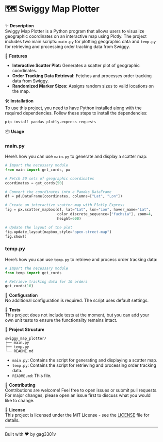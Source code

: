 # 🗺️ Swiggy Map Plotter

✨ **Description**  
Swiggy Map Plotter is a Python program that allows users to visualize geographic coordinates on an interactive map using Plotly. The project includes two main scripts: `main.py` for plotting geographic data and `temp.py` for retrieving and processing order tracking data from Swiggy.

🚀 **Features**
- **Interactive Scatter Plot:** Generates a scatter plot of geographic coordinates.
- **Order Tracking Data Retrieval:** Fetches and processes order tracking data from Swiggy.
- **Randomized Marker Sizes:** Assigns random sizes to valid locations on the map.

🛠️ **Installation**  
To use this project, you need to have Python installed along with the required dependencies. Follow these steps to install the dependencies:

```bash
pip install pandas plotly.express requests
```

📦 **Usage**

### main.py

Here’s how you can use `main.py` to generate and display a scatter map:

```python
# Import the necessary module
from main import get_cords, px

# Fetch 50 sets of geographic coordinates
coordinates = get_cords(50)

# Convert the coordinates into a Pandas DataFrame
df = pd.DataFrame(coordinates, columns=["Lat", "Lon"])

# Create an interactive scatter map with Plotly Express
fig = px.scatter_mapbox(df, lat="Lat", lon="Lon", hover_name="Lat",
                        color_discrete_sequence=["fuchsia"], zoom=4,
                        height=600)

# Update the layout of the plot
fig.update_layout(mapbox_style="open-street-map")
fig.show()
```

### temp.py

Here’s how you can use `temp.py` to retrieve and process order tracking data:

```python
# Import the necessary module
from temp import get_cords

# Retrieve tracking data for 10 orders
get_cords(10)
```

🔧 **Configuration**  
No additional configuration is required. The script uses default settings.

🧪 **Tests**  
This project does not include tests at the moment, but you can add your own unit tests to ensure the functionality remains intact.

📁 **Project Structure**

```
swiggy_map_plotter/
├── main.py
├── temp.py
└── README.md
```

- `main.py`: Contains the script for generating and displaying a scatter map.
- `temp.py`: Contains the script for retrieving and processing order tracking data.
- `README.md`: This file.

🙌 **Contributing**  
Contributions are welcome! Feel free to open issues or submit pull requests. For major changes, please open an issue first to discuss what you would like to change.

📄 **License**  
This project is licensed under the MIT License - see the [LICENSE](LICENSE) file for details.

---

Built with ❤️ by gag3301v